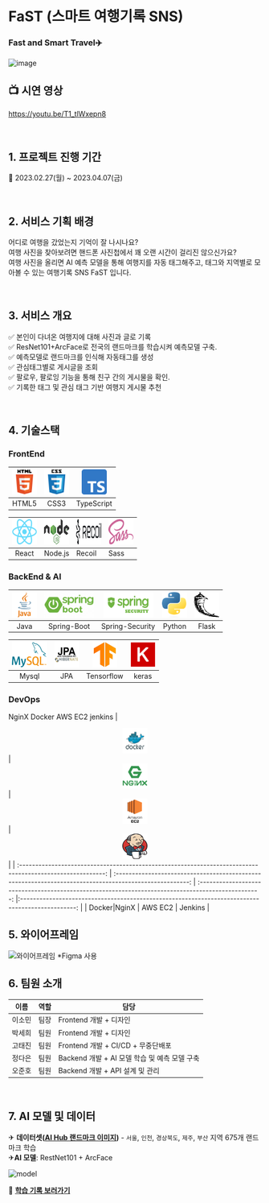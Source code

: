 # FaST (스마트 여행기록 SNS)

### Fast and Smart Travel✈️
![image](https://user-images.githubusercontent.com/54545026/231183441-c592cfd2-f8ca-434b-b512-ca411eadfb07.png)


## 📺 시연 영상
https://youtu.be/T1_tlWxepn8

<br>

## 1. 프로젝트 진행 기간

📅 2023.02.27(월) ~ 2023.04.07(금) <br>

<br>

## 2. 서비스 기획 배경

어디로 여행을 갔었는지 기억이 잘 나시나요? <br>
여행 사진을 찾아보려면 핸드폰 사진첩에서 꽤 오랜 시간이 걸리진 않으신가요? <br>
여행 사진을 올리면 AI 예측 모델을 통해 여행지를 자동 태그해주고, 태그와 지역별로 모아볼 수 있는 여행기록 SNS FaST 입니다.<br>


<br>

## 3. 서비스 개요

✅ 본인이 다녀온 여행지에 대해 사진과 글로 기록<br>
✅ ResNet101+ArcFace로 전국의 랜드마크를 학습시켜 예측모델 구축.<br>
✅ 예측모델로 랜드마크를 인식해 자동태그를 생성<br>
✅ 관심태그별로 게시글을 조회<br>
✅ 팔로우, 팔로잉 기능을 통해 친구 간의 게시물을 확인.<br>
✅ 기록한 태그 및 관심 태그 기반 여행지 게시물 추천<br>

<br>

## 4. 기술스택

### FrontEnd

| <div align="center"><img src="/assets/images/html.svg" alt="HTML5" width="50px" height="50px" /> </div> | <div align="center"><img src="/assets/images/css.svg" alt="CSS3" width="50px" height="50px" /></div> | <div align="center"><img src="/assets/images/TypeScript.png" alt="TypeScript" width="50px" height="50px" /></div> |
| :-----------------------------------------------------------------------------------------------------: | :--------------------------------------------------------------------------------------------------: | :-------------------------------------------------------------------------------------------------------: |
|HTML5|CSS3 | TypeScript|

| <div align="center"><img src="/assets/images/React.png" alt="React" width="50px" height="50px" /> </div> | <div align="center"><img src="/assets/images/Node.png" alt="NodeJS" width="50px" height="50px" /> </div> | <div align="center"><img src="/assets/images/Recoil.svg" alt="Pinia" width="50px" height="50px" /> </div> | <div align="center"><img src="/assets/images/Sass.png" alt="tailwindCSS" width="50px" height="50px" /> </div> |
| :----------------------------------------------------------------------------------------------------: | :----------------------------------------------------------------------------------------------------: | -------------------------------------------------------------------------------------------------------- | ----------------------------------------------------------------------------------------------------------------- |
|React|Node.js|Recoil| Sass |

### BackEnd & AI

| <div align="center"><img src="/assets/images/java.svg" alt="java" width="50px" height="50px" /> </div> | <div align="center"><img src="/assets/images/springboot.png" alt="springboot" width="100px" height="50px" /> </div> | <div align="center"><img src="/assets/images/springsecurity.png" alt="springsecurity" width="100px" height="50px" /></div> | <div align="center"><img src="/assets/images/Python.png" alt="gradle" width="50px" height="50px" /></div> | <div align="center"><img src="/assets/images/Flask.png" alt="Flask" width="50px" height="50px" /></div> |
| :----------------------------------------------------------------------------------------------------: | :-----------------------------------------------------------------------------------------------------------------: | :------------------------------------------------------------------------------------------------------------------------: | :-------------------------------------------------------------------------------------------------------: | :-------------------------------------------------------------------------------------------------------------: |
| Java  | Spring-Boot |Spring-Security |Python|Flask|

| <div align="center"><img src="/assets/images/mysql.svg" alt="mysql" width="70px" height="50px" /> </div> | <div align="center"><img src="/assets/images/JPA.png" alt="JPA" width="50px" height="50px" /></div> | <div align="center"><img src="/assets/images/Tensorflow.png" alt="Tensorflow" width="50px" height="50px" /></div> | <div align="center"><img src="/assets/images/Keras.png" alt="Keras" width="50px" height="50px" /></div> |
| :------------------------------------------------------------------------------------------------------: | :---------------------------------------------------------------------------------------------------------: |:--------------------------------------------------------------------------------------------------------: | :-----------------------------------------------------------------------------------------------------: | 
| Mysql|  JPA  |Tensorflow | keras  | 


### DevOps
NginX Docker AWS EC2 jenkins
| <div align="center"><img src="/assets/images/docker.png" alt="docker" width="50px" height="50px" /> </div> | <div align="center"><img src="/assets/images/nginx.png" alt="nginx" width="50px" height="50px" /></div> | <div align="center"><img src="/assets/images/ec2.png" alt="EC2" width="50px" height="50px" /></div> | <div align="center"><img src="/assets/images/Jenkins.png" alt="Jenkins" width="50px" height="50px" /></div> |
| :--------------------------------------------------------------------------------------------------------: | :-----------------------------------------------------------------------------------------------------: | :-------------------------------------------------------------------------------------------------: |:-----------------------------------------------------------------------------------------------: |
| Docker|NginX | AWS EC2 | Jenkins |


## 5. 와이어프레임

![와이어프레임](./images/wire_frame.PNG)
*Figma 사용 <br>


## 6. 팀원 소개

| 이름   | 역할 | 담당                                |
| ------ | ---- | ----------------------------------- |
| 이소민 | 팀장 | Frontend 개발 + 디자인  |
| 박세희 | 팀원 | Frontend 개발 + 디자인              |
| 고태진 | 팀원 | Frontend 개발 + CI/CD + 무중단배포            |
| 정다은 | 팀원 | Backend 개발 + AI 모델 학습 및 예측 모델 구축 |
| 오준호 | 팀원 | Backend 개발 + API 설계 및 관리    |


<br>

## 7. AI 모델 및 데이터
✈ <b>데이터셋([AI Hub 랜드마크 이미지](https://aihub.or.kr/aihubdata/data/view.do?currMenu=115&topMenu=100&dataSetSn=56))</b> - `서울`, `인천`, `경상북도`, `제주`, `부산` 지역 675개 랜드마크 학습 <br>
✈<b>AI 모델</b>: RestNet101 + ArcFace 

![model](https://user-images.githubusercontent.com/50287759/222605834-d81982d6-5817-499f-b298-cf7cca787913.png)



📃 <b>[학습 기록 보러가기](https://clammy-opossum-12e.notion.site/FaST-a16de228d5544c0da9528aa06fa9c351)</b>


